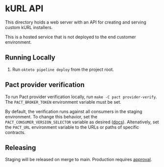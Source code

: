 # kURL API

This directory holds a web server with an API for creating and serving custom kURL installers.

This is a hosted service that is not deployed to the end customer environment.

## Running Locally

1. Run `okteto pipeline deploy` from the project root.

## Pact provider verification

To run Pact provider verification locally, run `make -C pact provider-verify`. The `PACT_BROKER_TOKEN` environment variable must be set.

By default, the verification runs against all consumers in the staging environment. To change this behavior, set the `PACT_CONSUMER_VERSION_SELECTOR` variable as desired ([docs](https://docs.pact.io/pact_broker/advanced_topics/consumer_version_selectors)). Altenatively, set the `PACT_URL` environment variable to the URLs or paths of specific contracts.

## Releasing

Staging will be released on merge to main.
Production requires [approval](https://docs.github.com/en/actions/managing-workflow-runs/reviewing-deployments).
